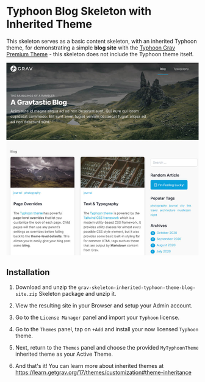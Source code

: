 # Typhoon Blog Skeleton with Inherited Theme

This skeleton serves as a basic content skeleton, with an inherited Typhoon theme, for demonstrating a simple **blog site** with the [Typhoon Grav Premium Theme](https://getgrav.org/premium/typhoon) - this skeleton does not include the Typhoon theme itself.

![](screenshot.jpg)

## Installation

1. Download and unzip the `grav-skeleton-inherited-typhoon-theme-blog-site.zip` Skeleton package and unzip it.

2. View the resulting site in your Browser and setup your Admin account.

3. Go to the `License Manager` panel and import your `Typhoon` license.

4. Go to the `Themes` panel, tap on `+Add` and install your now licensed `Typhoon` theme.

5. Next, return to the `Themes` panel and choose the provided `MyTyphoonTheme` inherited theme as your Active Theme.

5. And that's it! You can learn more about inherited themes at https://learn.getgrav.org/17/themes/customization#theme-inheritance
